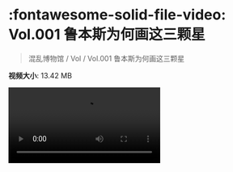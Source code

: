 # :fontawesome-solid-file-video: Vol.001 鲁本斯为何画这三颗星

> 混乱博物馆 / Vol / Vol.001 鲁本斯为何画这三颗星

**视频大小**: 13.42 MB

<div class="video"><video src="https://file.hsyhx.top/archive/混乱博物馆/Vol/001.mp4" controls preload>🤔 您的浏览器不支持 video 标签</video></div>